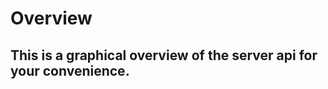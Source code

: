# Overview

## This is a graphical overview of the server api for your convenience.

<object data="/assets/overview_api.svg" type="image/svg+xml">

</object>